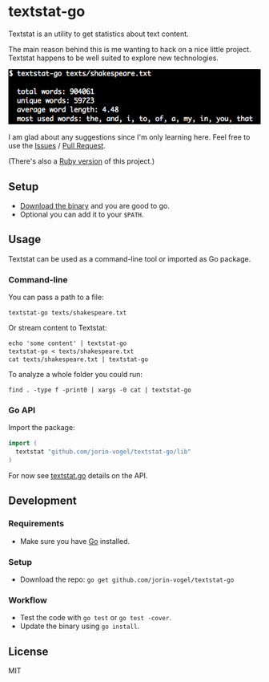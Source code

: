 # textstat-go

Textstat is an utility to get statistics about text content.

The main reason behind this is me wanting to hack on a nice little project. Textstat happens to be well suited to explore new technologies.

![Preview](screenshot.png)

I am glad about any suggestions since I'm only learning here.
Feel free to use the [Issues][issues] / [Pull Request][pr].

(There's also a [Ruby version][rb] of this project.)

## Setup

- [Download the binary][bin] and you are good to go.
- Optional you can add it to your `$PATH`.


## Usage

Textstat can be used as a command-line tool or imported as Go package.

### Command-line

You can pass a path to a file:

    textstat-go texts/shakespeare.txt

Or stream content to Textstat:

    echo 'some content' | textstat-go
    textstat-go < texts/shakespeare.txt
    cat texts/shakespeare.txt | textstat-go

To analyze a whole folder you could run:

    find . -type f -print0 | xargs -0 cat | textstat-go


### Go API

Import the package:

```go
import (
  textstat "github.com/jorin-vogel/textstat-go/lib"
)
```

For now see [textstat.go][lib] details on the API.


## Development

### Requirements

- Make sure you have [Go][go] installed.

### Setup

- Download the repo:
`go get github.com/jorin-vogel/textstat-go`

### Workflow

- Test the code with `go test` or `go test -cover`.
- Update the binary using `go install`.


## License

MIT



[rb]: https://github.com/jorin-vogel/textstat-rb
[issues]: https://github.com/jorin-vogel/textstat-go/issues
[pr]: https://github.com/jorin-vogel/textstat-go/pulls
[bin]: https://github.com/jorin-vogel/textstat-go/releases
[lib]: lib/textstat.go
[go]: https://golang.org/
